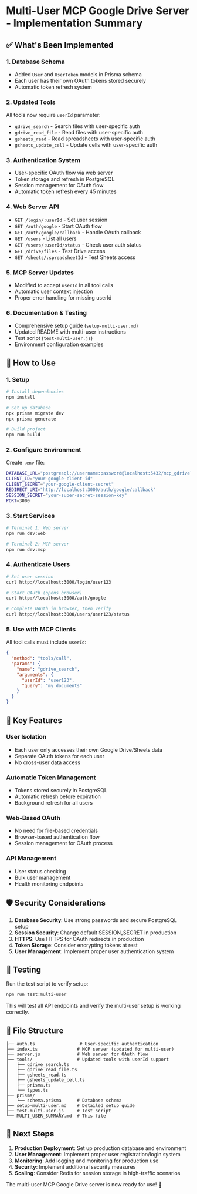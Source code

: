 # Multi-User MCP Google Drive Server - Implementation Summary

## ✅ What's Been Implemented

### 1. **Database Schema**

- Added `User` and `UserToken` models in Prisma schema
- Each user has their own OAuth tokens stored securely
- Automatic token refresh system

### 2. **Updated Tools**

All tools now require `userId` parameter:

- `gdrive_search` - Search files with user-specific auth
- `gdrive_read_file` - Read files with user-specific auth
- `gsheets_read` - Read spreadsheets with user-specific auth
- `gsheets_update_cell` - Update cells with user-specific auth

### 3. **Authentication System**

- User-specific OAuth flow via web server
- Token storage and refresh in PostgreSQL
- Session management for OAuth flow
- Automatic token refresh every 45 minutes

### 4. **Web Server API**

- `GET /login/:userId` - Set user session
- `GET /auth/google` - Start OAuth flow
- `GET /auth/google/callback` - Handle OAuth callback
- `GET /users` - List all users
- `GET /users/:userId/status` - Check user auth status
- `GET /drive/files` - Test Drive access
- `GET /sheets/:spreadsheetId` - Test Sheets access

### 5. **MCP Server Updates**

- Modified to accept `userId` in all tool calls
- Automatic user context injection
- Proper error handling for missing userId

### 6. **Documentation & Testing**

- Comprehensive setup guide (`setup-multi-user.md`)
- Updated README with multi-user instructions
- Test script (`test-multi-user.js`)
- Environment configuration examples

## 🚀 How to Use

### 1. Setup

```bash
# Install dependencies
npm install

# Set up database
npx prisma migrate dev
npx prisma generate

# Build project
npm run build
```

### 2. Configure Environment

Create `.env` file:

```bash
DATABASE_URL="postgresql://username:password@localhost:5432/mcp_gdrive?schema=public"
CLIENT_ID="your-google-client-id"
CLIENT_SECRET="your-google-client-secret"
REDIRECT_URI="http://localhost:3000/auth/google/callback"
SESSION_SECRET="your-super-secret-session-key"
PORT=3000
```

### 3. Start Services

```bash
# Terminal 1: Web server
npm run dev:web

# Terminal 2: MCP server
npm run dev:mcp
```

### 4. Authenticate Users

```bash
# Set user session
curl http://localhost:3000/login/user123

# Start OAuth (opens browser)
curl http://localhost:3000/auth/google

# Complete OAuth in browser, then verify
curl http://localhost:3000/users/user123/status
```

### 5. Use with MCP Clients

All tool calls must include `userId`:

```json
{
  "method": "tools/call",
  "params": {
    "name": "gdrive_search",
    "arguments": {
      "userId": "user123",
      "query": "my documents"
    }
  }
}
```

## 🔧 Key Features

### **User Isolation**

- Each user only accesses their own Google Drive/Sheets data
- Separate OAuth tokens for each user
- No cross-user data access

### **Automatic Token Management**

- Tokens stored securely in PostgreSQL
- Automatic refresh before expiration
- Background refresh for all users

### **Web-Based OAuth**

- No need for file-based credentials
- Browser-based authentication flow
- Session management for OAuth process

### **API Management**

- User status checking
- Bulk user management
- Health monitoring endpoints

## 🛡️ Security Considerations

1. **Database Security**: Use strong passwords and secure PostgreSQL setup
2. **Session Security**: Change default SESSION_SECRET in production
3. **HTTPS**: Use HTTPS for OAuth redirects in production
4. **Token Storage**: Consider encrypting tokens at rest
5. **User Management**: Implement proper user authentication system

## 🧪 Testing

Run the test script to verify setup:

```bash
npm run test:multi-user
```

This will test all API endpoints and verify the multi-user setup is working correctly.

## 📁 File Structure

```
├── auth.ts                 # User-specific authentication
├── index.ts               # MCP server (updated for multi-user)
├── server.js              # Web server for OAuth flow
├── tools/                 # Updated tools with userId support
│   ├── gdrive_search.ts
│   ├── gdrive_read_file.ts
│   ├── gsheets_read.ts
│   ├── gsheets_update_cell.ts
│   ├── prisma.ts
│   └── types.ts
├── prisma/
│   └── schema.prisma      # Database schema
├── setup-multi-user.md    # Detailed setup guide
├── test-multi-user.js     # Test script
└── MULTI_USER_SUMMARY.md  # This file
```

## 🎯 Next Steps

1. **Production Deployment**: Set up production database and environment
2. **User Management**: Implement proper user registration/login system
3. **Monitoring**: Add logging and monitoring for production use
4. **Security**: Implement additional security measures
5. **Scaling**: Consider Redis for session storage in high-traffic scenarios

The multi-user MCP Google Drive server is now ready for use! 🎉
